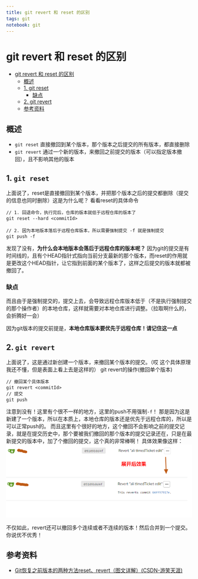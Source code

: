 ```yaml
---
title: git revert 和 reset 的区别
tags: git
notebook: git
---
```

# git revert 和 reset 的区别

<!-- TOC -->

- [git revert 和 reset 的区别](#git-revert-%e5%92%8c-reset-%e7%9a%84%e5%8c%ba%e5%88%ab)
  - [概述](#%e6%a6%82%e8%bf%b0)
  - [1. git reset](#1-git-reset)
    - [缺点](#%e7%bc%ba%e7%82%b9)
  - [2. git revert](#2-git-revert)
  - [参考资料](#%e5%8f%82%e8%80%83%e8%b5%84%e6%96%99)

<!-- /TOC -->
## 概述
- `git reset` 直接撤回到某个版本，那个版本之后提交的所有版本，都直接删除
- `git revert` 通过一个新的版本，来撤回之前提交的版本（可以指定版本撤回），且不影响其他的版本

## 1. `git reset`
上面说了，reset是直接撤回到某个版本，并把那个版本之后的提交都删除（提交的信息也同时删除）这是为什么呢？
看看reset的具体命令
```
// 1. 回退命令，执行完后，仓库的版本就低于远程仓库的版本了
git reset --hard <commitId>

// 2. 因为本地版本落后于远程仓库版本，所以需要强制提交 -f 就是强制提交
git push -f
```
发现了没有，**为什么会本地版本会落后于远程仓库的版本呢？**
因为git的提交是有时间线的，且有个HEAD指针式指向当前分支最新的那个版本，而reset的作用就是更改这个HEAD指针，让它指到前面的某个版本了，这样之后提交的版本就都被撤回了。
### 缺点
而且由于是强制提交的，提交上去，会导致远程仓库版本低于（不是执行强制提交的那个操作者）的本地仓库，这样就需要对本地仓库进行调整。（拉取啊什么的，会折腾好一会）

因为git版本的提交前提是，**本地仓库版本要优先于远程仓库！请记住这一点**

## 2. `git revert`
上面说了，这是通过新创建一个版本，来撤回某个版本的提交。（哎 这个具体原理我还不懂，但是表面上看上去是这样的）
git revert的操作(撤回单个版本)

```
// 撤回某个具体版本
git revert <commitId>
// 提交
git push
```

注意到没有！这里有个很不一样的地方，这里的push不用强制`-f`！ 那是因为这是新建了一个版本，所以在本质上，本地仓库的版本还是优先于远程仓库的，所以是可以正常push的。
而且这里有个很好的地方，这个撤回不会影响之前的提交记录，就是在提交历史中，那个要被我们撤回的那个版本的提交记录还在，只是在最新提交的版本中，加了个撤回的提交，这个真的非常棒啊！
具体效果像这样：
![](https://raw.githubusercontent.com/heihuahe/myGallery/master/noteImage/20191227165105.png)

不仅如此，revert还可以撤回多个连续或者不连续的版本！然后合并到一个提交。你说优不优秀！
## 参考资料
- [Git恢复之前版本的两种方法reset、revert（图文详解）(CSDN-游笑天涯)](https://blog.csdn.net/yxlshk/article/details/79944535)
